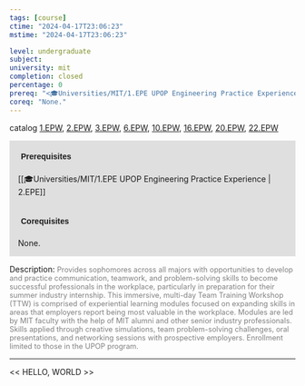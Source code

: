 ```yaml
---
tags: [course]
ctime: "2024-04-17T23:06:23"
mstime: "2024-04-17T23:06:23"

level: undergraduate
subject: 
university: mit
completion: closed
percentage: 0
prereq: "<🎓Universities/MIT/1.EPE UPOP Engineering Practice Experience>"
coreq: "None."
---
```


catalog [1.EPW](http://student.mit.edu/catalog/m1c.html#1.EPW), [2.EPW](http://student.mit.edu/catalog/m2c.html#2.EPW), [3.EPW](http://student.mit.edu/catalog/m3b.html#3.EPW), [6.EPW](http://student.mit.edu/catalog/m6e.html#6.EPW), [10.EPW](http://student.mit.edu/catalog/m10b.html#10.EPW), [16.EPW](http://student.mit.edu/catalog/m16a.html#16.EPW), [20.EPW](http://student.mit.edu/catalog/m20a.html#20.EPW), [22.EPW](http://student.mit.edu/catalog/m22a.html#22.EPW)

<span style="display: block; padding: 15px; background-color: rgb(100, 100, 100, 0.2);"><font id="m_prereq321_0" style="display: block; font-family: Arial, sans-serif; font-weight: bold; padding: 5px">Prerequisites</font><br><span id="prereq321_0">[[🎓Universities/MIT/1.EPE UPOP Engineering Practice Experience | 2.EPE]]</span></span>
<span style="display: block; padding: 15px; background-color: rgb(100, 100, 100, 0.2);"><font id="m_coreq321_0" style="display: block; font-family: Arial, sans-serif; font-weight: bold; padding: 5px">Corequisites</font><br><span id="coreq321_0">None.</span></span>

<font style="">Description:</font>
<font style="color: grey; font-size: 0.8rem;">Provides sophomores across all majors with opportunities to develop and practice communication, teamwork, and problem-solving skills to become successful professionals in the workplace, particularly in preparation for their summer industry internship. This immersive, multi-day Team Training Workshop (TTW) is comprised of experiential learning modules focused on expanding skills in areas that employers report being most valuable in the workplace. Modules are led by MIT faculty with the help of MIT alumni and other senior industry professionals. Skills applied through creative simulations, team problem-solving challenges, oral presentations, and networking sessions with prospective employers. Enrollment limited to those in the UPOP program.</font>



---

<< HELLO, WORLD >>
